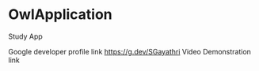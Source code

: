 # OwlApplication
Study App

Google developer profile link  https://g.dev/SGayathri
Video Demonstration link
